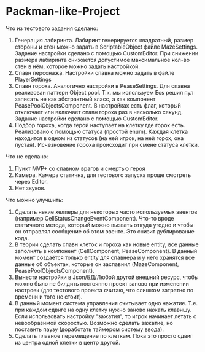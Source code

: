 # Packman-like-Project
Что из тестового задания сделано:
1) Генерация лабиринта. Лабиринт генерируется квадратный, размер стороны и стен можно задать в ScriptableObject файле MazeSettings. Задание настройки сделано с помощью CustomEditor.
При снижении размера лабиринта снижается допустимое максимальное кол-во стен в нём, которое можно задать настройкой.
2) Спавн персонажа. Настройки спавна можно задать в файле PlayerSettings
3) Спавн гороха. Аналогично настройки в PeaseSettings. Для спавна реализован паттерн Object pool. Т.к. мы используем Ecs решил пул записать не как абстрактный класс, а как компонент PeasePoolObjectsComponent.
В настройках есть флаг, который отключает или включает спавн гороха раз в несколько секунд. Задание настройки сделано с помощью CustomEditor.
4) Подбор гороха, когда герой наступает на клетку где горох есть. Реализовано с помощью статуса (простой enum). Каждая клетка находится в одном из статусов (на ней игрок, на ней горох, она пустая).
Исчезновение гороха происходит при смене статуса клетки.

Что  не сделано:
1) Пункт MVP+ со спавном врагов и смертью героя
2) Камера. Камера статична, для тестового запуска проще смотреть через Editor.
3) Нет звуков.

Что можно улучшить:
1) Сделать некие хелперы для некоторых часто используемых эвентов (например CellStatusChangeEventComponent). 
Что-то вроде статичного метода, который можно вызвать откуда угодно и чтобы он отправлял сообщение об этом эвенте. 
Это снизит дублирование кода.
2) В теории сделать спавн клеток и гороха как новые entity, все данные заполнять в компонент (CellComponent, PeaseComponent). 
В данный момент создаётся только entity для спавнера и у него хранятся все данные об объектах, которые он заспавнил (MazeComponent, PeasePoolObjectsComponent).
3) Вынести настройки в Json/БД/Любой другой внешний ресурс, чтобы можно было не билдить постоянно проект заново при изменении настроек
(для тестового проекта считаю, что слишком затратно по времени и того не стоит).
4) В данный момент система управления считывает одно нажатие. Т.е. при каждом сдвиге на одну клетку нужно заново нажать клавишу.
Если использовать настройку "зажатия", то игрок начинает летать с невообразимой скоростью. Возможно сделать зажатие, но поставить паузу (доработать таймером систему ввода).
5) Сделать плавное перемещение по клеткам. Пока это просто сдвиг из центра одной клетки в центр другой.
